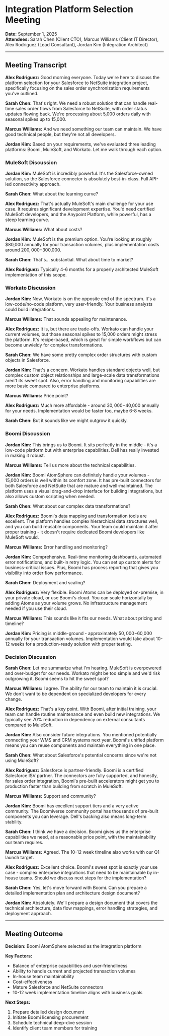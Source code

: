 # Integration Platform Selection Meeting
**Date:** September 1, 2025  
**Attendees:** Sarah Chen (Client CTO), Marcus Williams (Client IT Director), Alex Rodriguez (Lead Consultant), Jordan Kim (Integration Architect)

---

## Meeting Transcript

**Alex Rodriguez:** Good morning everyone. Today we're here to discuss the platform selection for your Salesforce to NetSuite integration project, specifically focusing on the sales order synchronization requirements you've outlined.

**Sarah Chen:** That's right. We need a robust solution that can handle real-time sales order flows from Salesforce to NetSuite, with order status updates flowing back. We're processing about 5,000 orders daily with seasonal spikes up to 15,000.

**Marcus Williams:** And we need something our team can maintain. We have good technical people, but they're not all developers.

**Jordan Kim:** Based on your requirements, we've evaluated three leading platforms: Boomi, MuleSoft, and Workato. Let me walk through each option.

### MuleSoft Discussion

**Jordan Kim:** MuleSoft is incredibly powerful. It's the Salesforce-owned solution, so the Salesforce connector is absolutely best-in-class. Full API-led connectivity approach.

**Sarah Chen:** What about the learning curve?

**Alex Rodriguez:** That's actually MuleSoft's main challenge for your use case. It requires significant development expertise. You'd need certified MuleSoft developers, and the Anypoint Platform, while powerful, has a steep learning curve.

**Marcus Williams:** What about costs?

**Jordan Kim:** MuleSoft is the premium option. You're looking at roughly $80,000 annually for your transaction volumes, plus implementation costs around $200,000-$300,000.

**Sarah Chen:** That's... substantial. What about time to market?

**Alex Rodriguez:** Typically 4-6 months for a properly architected MuleSoft implementation of this scope.

### Workato Discussion

**Jordan Kim:** Now, Workato is on the opposite end of the spectrum. It's a low-code/no-code platform, very user-friendly. Your business analysts could build integrations.

**Marcus Williams:** That sounds appealing for maintenance.

**Alex Rodriguez:** It is, but there are trade-offs. Workato can handle your current volumes, but those seasonal spikes to 15,000 orders might stress the platform. It's recipe-based, which is great for simple workflows but can become unwieldy for complex transformations.

**Sarah Chen:** We have some pretty complex order structures with custom objects in Salesforce.

**Jordan Kim:** That's a concern. Workato handles standard objects well, but complex custom object relationships and large-scale data transformations aren't its sweet spot. Also, error handling and monitoring capabilities are more basic compared to enterprise platforms.

**Marcus Williams:** Price point?

**Alex Rodriguez:** Much more affordable - around $30,000-$40,000 annually for your needs. Implementation would be faster too, maybe 6-8 weeks.

**Sarah Chen:** But it sounds like we might outgrow it quickly.

### Boomi Discussion

**Jordan Kim:** This brings us to Boomi. It sits perfectly in the middle - it's a low-code platform but with enterprise capabilities. Dell has really invested in making it robust.

**Marcus Williams:** Tell us more about the technical capabilities.

**Jordan Kim:** Boomi AtomSphere can definitely handle your volumes - 15,000 orders is well within its comfort zone. It has pre-built connectors for both Salesforce and NetSuite that are mature and well-maintained. The platform uses a visual drag-and-drop interface for building integrations, but also allows custom scripting when needed.

**Sarah Chen:** What about our complex data transformations?

**Alex Rodriguez:** Boomi's data mapping and transformation tools are excellent. The platform handles complex hierarchical data structures well, and you can build reusable components. Your team could maintain it after proper training - it doesn't require dedicated Boomi developers like MuleSoft would.

**Marcus Williams:** Error handling and monitoring?

**Jordan Kim:** Comprehensive. Real-time monitoring dashboards, automated error notifications, and built-in retry logic. You can set up custom alerts for business-critical issues. Plus, Boomi has process reporting that gives you visibility into order flow performance.

**Sarah Chen:** Deployment and scaling?

**Alex Rodriguez:** Very flexible. Boomi Atoms can be deployed on-premise, in your private cloud, or use Boomi's cloud. You can scale horizontally by adding Atoms as your volume grows. No infrastructure management needed if you use their cloud.

**Marcus Williams:** This sounds like it fits our needs. What about pricing and timeline?

**Jordan Kim:** Pricing is middle-ground - approximately $50,000-$60,000 annually for your transaction volumes. Implementation would take about 10-12 weeks for a production-ready solution with proper testing.

### Decision Discussion

**Sarah Chen:** Let me summarize what I'm hearing. MuleSoft is overpowered and over-budget for our needs. Workato might be too simple and we'd risk outgrowing it. Boomi seems to hit the sweet spot?

**Marcus Williams:** I agree. The ability for our team to maintain it is crucial. We don't want to be dependent on specialized developers for every change.

**Alex Rodriguez:** That's a key point. With Boomi, after initial training, your team can handle routine maintenance and even build new integrations. We typically see 70% reduction in dependency on external consultants compared to MuleSoft.

**Jordan Kim:** Also consider future integrations. You mentioned potentially connecting your WMS and CRM systems next year. Boomi's unified platform means you can reuse components and maintain everything in one place.

**Sarah Chen:** What about Salesforce's potential concerns since we're not using MuleSoft?

**Alex Rodriguez:** Salesforce is partner-friendly. Boomi is a certified Salesforce ISV partner. The connectors are fully supported, and honestly, for sales order integration, Boomi's pre-built accelerators might get you to production faster than building from scratch in MuleSoft.

**Marcus Williams:** Support and community?

**Jordan Kim:** Boomi has excellent support tiers and a very active community. The Boomiverse community portal has thousands of pre-built components you can leverage. Dell's backing also means long-term stability.

**Sarah Chen:** I think we have a decision. Boomi gives us the enterprise capabilities we need, at a reasonable price point, with the maintainability our team requires.

**Marcus Williams:** Agreed. The 10-12 week timeline also works with our Q1 launch target.

**Alex Rodriguez:** Excellent choice. Boomi's sweet spot is exactly your use case - complex enterprise integrations that need to be maintainable by in-house teams. Should we discuss next steps for the implementation?

**Sarah Chen:** Yes, let's move forward with Boomi. Can you prepare a detailed implementation plan and architecture design document?

**Jordan Kim:** Absolutely. We'll prepare a design document that covers the technical architecture, data flow mappings, error handling strategies, and deployment approach.

---

## Meeting Outcome

**Decision:** Boomi AtomSphere selected as the integration platform

**Key Factors:**
- Balance of enterprise capabilities and user-friendliness
- Ability to handle current and projected transaction volumes
- In-house team maintainability
- Cost-effectiveness
- Mature Salesforce and NetSuite connectors
- 10-12 week implementation timeline aligns with business goals

**Next Steps:**
1. Prepare detailed design document
2. Initiate Boomi licensing procurement
3. Schedule technical deep-dive session
4. Identify client team members for training